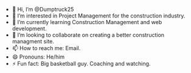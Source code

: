 - 👋 Hi, I’m @Dumptruck25
- 👀 I’m interested in Project Management for the construction industry.
- 🌱 I’m currently learning Construction Management and web development. 
- 💞️ I’m looking to collaborate on creating a better construction managment site. 
- 📫 How to reach me: Email. 
- 😄 Pronouns: He/him
- ⚡ Fun fact: Big basketball guy. Coaching and watching. 

<!---
Dumptruck25/Dumptruck25 is a ✨ special ✨ repository because its `README.md` (this file) appears on your GitHub profile.
You can click the Preview link to take a look at your changes.
--->
